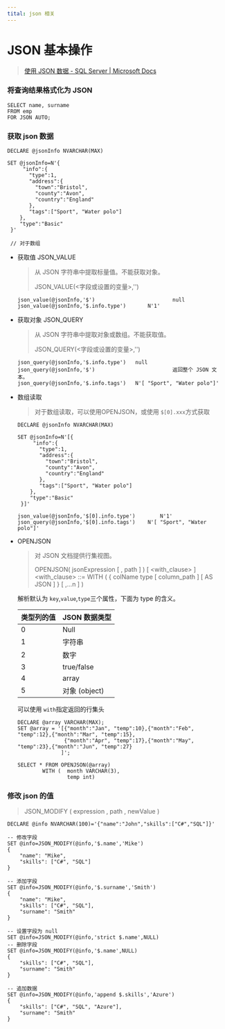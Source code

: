 ```yaml
---
tital: json 相关 
---
```


# JSON 基本操作

> [使用 JSON 数据 - SQL Server | Microsoft Docs](https://docs.microsoft.com/zh-cn/sql/relational-databases/json/json-data-sql-server?view=sql-server-ver15)

### 将查询结果格式化为 JSON

```
SELECT name, surname  
FROM emp  
FOR JSON AUTO;
```

### 获取 json 数据

```
DECLARE @jsonInfo NVARCHAR(MAX)

SET @jsonInfo=N'{  
     "info":{    
       "type":1,  
       "address":{    
         "town":"Bristol",  
         "county":"Avon",  
         "country":"England"  
       },  
       "tags":["Sport", "Water polo"]  
    },  
    "type":"Basic"  
 }' 
 
 // 对于数组
```



- 获取值 JSON_VALUE

  > 从 JSON 字符串中提取标量值。不能获取对象。
  >
  > JSON_VALUE(<字段或设置的变量>,'<path>')

  ```
  json_value(@jsonInfo,'$')							null
  json_value(@jsonInfo,'$.info.type')		N'1'
  ```
  
- 获取对象 JSON_QUERY

  > 从 JSON 字符串中提取对象或数组。不能获取值。
  >
  > JSON_QUERY(<字段或设置的变量>,'<path>')

  ```
  json_query(@jsonInfo,'$.info.type')  	null
  json_query(@jsonInfo,'$')							返回整个 JSON 文本。
  json_query(@jsonInfo,'$.info.tags')  	N'[ "Sport", "Water polo"]'
  ```

- 数组读取

  > 对于数组读取，可以使用OPENJSON，或使用 `$[0].xxx`方式获取

  ```
  DECLARE @jsonInfo NVARCHAR(MAX)
  
  SET @jsonInfo=N'[{  
       "info":{    
         "type":1,  
         "address":{    
           "town":"Bristol",  
           "county":"Avon",  
           "country":"England"  
         },  
         "tags":["Sport", "Water polo"]  
      },  
      "type":"Basic"  
   }]' 
   
  json_value(@jsonInfo,'$[0].info.type')		N'1'
  json_query(@jsonInfo,'$[0].info.tags')  	N'[ "Sport", "Water polo"]'
  ```

  

- OPENJSON

  > 对 JSON 文档提供行集视图。
  >
  > OPENJSON( jsonExpression [ , path ] )  [ <with_clause> ] <with_clause> ::= WITH ( { colName type [ column_path ] [ AS JSON ] } [ ,...n ] )

  解析默认为 `key`,`value`,`type`三个属性，下面为 type 的含义。
  
  | 类型列的值 | JSON 数据类型 |
  | :--------- | :------------ |
  | 0          | Null          |
  | 1          | 字符串        |
  | 2          | 数字          |
  | 3          | true/false    |
  | 4          | array         |
	| 5          | 对象 (object) |

  可以使用 `with`指定返回的行集头

  ```
  DECLARE @array VARCHAR(MAX);
  SET @array = '[{"month":"Jan", "temp":10},{"month":"Feb", "temp":12},{"month":"Mar", "temp":15},
                 {"month":"Apr", "temp":17},{"month":"May", "temp":23},{"month":"Jun", "temp":27}
                ]';
  
  SELECT * FROM OPENJSON(@array)
          WITH (  month VARCHAR(3),
                  temp int)
  ```

### 修改 json 的值

> JSON_MODIFY ( expression , path , newValue )  

```
DECLARE @info NVARCHAR(100)='{"name":"John","skills":["C#","SQL"]}'

-- 修改字段
SET @info=JSON_MODIFY(@info,'$.name','Mike')
{
    "name": "Mike",
    "skills": ["C#", "SQL"]
}

-- 添加字段
SET @info=JSON_MODIFY(@info,'$.surname','Smith')
{
    "name": "Mike",
    "skills": ["C#", "SQL"],
    "surname": "Smith"
}

-- 设置字段为 null
SET @info=JSON_MODIFY(@info,'strict $.name',NULL)
-- 删除字段
SET @info=JSON_MODIFY(@info,'$.name',NULL)
{
    "skills": ["C#", "SQL"],
    "surname": "Smith"
}

-- 追加数据
SET @info=JSON_MODIFY(@info,'append $.skills','Azure')
{
    "skills": ["C#", "SQL", "Azure"],
    "surname": "Smith"
}
```
